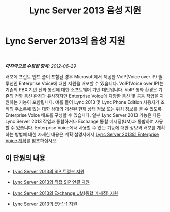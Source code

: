 ﻿---
title: Lync Server 2013 음성 지원
TOCTitle: 음성 지원
ms:assetid: d151caa8-2ee4-4bfa-be53-428570aae1ea
ms:mtpsurl: https://technet.microsoft.com/ko-kr/library/Gg398896(v=OCS.15)
ms:contentKeyID: 49305102
ms.date: 08/10/2015
mtps_version: v=OCS.15
ms.translationtype: HT
---

# Lync Server 2013의 음성 지원

 

_**마지막으로 수정된 항목:** 2012-06-29_

배포에 프런트 엔드 풀이 포함된 경우 Microsoft에서 제공한 VoIP(Voice over IP) 솔루션인 Enterprise Voice에 대한 지원을 배포할 수 있습니다. VoIP(Voice over IP)는 기존의 PBX 기반 전화 통신에 대한 소프트웨어 기반 대안입니다. VoIP 통화 환경은 기존의 전화 통신 환경과 유사하지만 Enterprise Voice에 다양한 통신 및 공동 작업을 지원하는 기능이 포함됩니다. 예를 들어 Lync 2013 및 Lync Phone Edition 사용자가 조직의 주소록에 있는 대화 상대의 개선된 현재 상태 정보 또는 위치 정보를 볼 수 있도록 Enterprise Voice 배포를 구성할 수 있습니다. 일부 Lync Server 2013 기능은 다른 Lync Server 2013 작업과 통합하거나 Exchange 통합 메시징(UM)과 통합하여 사용할 수 있습니다. Enterprise Voice에서 사용할 수 있는 기능에 대한 정보와 배포를 계획하는 방법에 대한 자세한 내용은 계획 설명서에서 [Lync Server 2013의 Enterprise Voice 계획](lync-server-2013-planning-for-enterprise-voice.md)를 참조하십시오.

## 이 단원의 내용

  - [Lync Server 2013의 SIP 트렁크 지원](lync-server-2013-sip-trunking-support.md)

  - [Lync Server 2013의 직접 SIP 연결 지원](lync-server-2013-direct-sip-connections-support.md)

  - [Lync Server 2013의 Exchange UM(통합 메시징) 지원](lync-server-2013-exchange-unified-messaging-um-support.md)

  - [Lync Server 2013의 E9-1-1 지원](lync-server-2013-e9-1-1-support.md)


